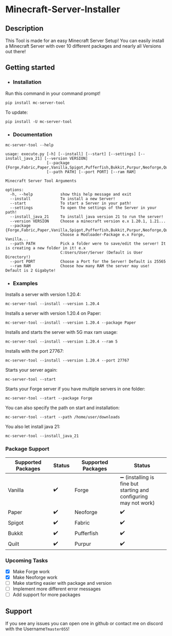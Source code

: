 # Minecraft-Server-Installer
## Description
This Tool is made for an easy Minecraft Server Setup!
You can easily install a Minecraft Server with over 10 different packages
and nearly all Versions out there!
## Getting started

- ### Installation
Run this command in your command prompt!
```shell
pip install mc-server-tool
```
To update:
```shell
pip install -U mc-server-tool
```
- ### Documentation
```shell
mc-server-tool --help
```
```
usage: execute.py [-h] [--install] [--start] [--settings] [--install_java_21] [--version VERSION]
                  [--package {Forge,Fabric,Paper,Vanilla,Spigot,Pufferfish,Bukkit,Purpur,Neoforge,Quilt}]
                  [--path PATH] [--port PORT] [--ram RAM]

Minecraft Server Tool Arguments

options:
  -h, --help            show this help message and exit
  --install             To install a new Server!
  --start               To start a Server in your path!
  --settings            To open the settings of the Server in your path!
  --install_java_21     To install java version 21 to run the server!
  --version VERSION     Choose a minecraft version e.x 1.20.1, 1.21...
  --package {Forge,Fabric,Paper,Vanilla,Spigot,Pufferfish,Bukkit,Purpur,Neoforge,Quilt}
                        Choose a Modloader-Package e.x Forge, Vanilla...
  --path PATH           Pick a folder were to save/edit the server! It is creating a new folder in it! e.x
                        C:Users/User/Server (Default is User Directory!)
  --port PORT           Choose a Port for the Server! Default is 25565
  --ram RAM             Choose how many RAM the server may use! Default is 2 Gigabyte!
```
- ### Examples
Installs a server with version 1.20.4:
```shell
mc-server-tool --install --version 1.20.4 
```
Installs a server with version 1.20.4 on Paper:
```shell
mc-server-tool --install --version 1.20.4 --package Paper
```
Installs and starts the server with 5G max ram usage:
```shell
mc-server-tool --install --version 1.20.4 --ram 5
```
Installs with the port 27767:
```shell
mc-server-tool --install --version 1.20.4 --port 27767
```
Starts your server again:
```shell
mc-server-tool --start
```
Starts your Forge server if you have multiple servers in one folder:
```shell
mc-server-tool --start --package Forge
```
You can also specify the path on start and installation: 
```shell
mc-server-tool --start --path /home/user/downloads
```
You also let install java 21:
```shell
mc-server-tool --install_java_21
```
### Package Support 
| Supported Packages | Status | Supported Packages | Status                                                                     |
|--------------------|-------|---------------------|----------------------------------------------------------------------------|
| Vanilla            | ✔️    | Forge               | ➖ (installing is fine but <br> starting and configuring <br> may not work) |
| Paper              | ✔️    | Neoforge            | ✔️                                                                         |
| Spigot             | ✔️    | Fabric              | ✔️                                                                         |
| Bukkit             | ✔️    | Pufferfish          | ✔️                                                                         |
| Quilt              | ✔️    | Purpur              | ✔️                                                                         |

### Upcoming Tasks
  - [x] Make Forge work
  - [x] Make Neoforge work
  - [ ] Make starting easier with package and version
  - [ ] Implement more different error messages
  - [ ] Add support for more packages
## Support 
If you see any issues you can open one in github or contact me on discord
with the Username`Tmaster055`!